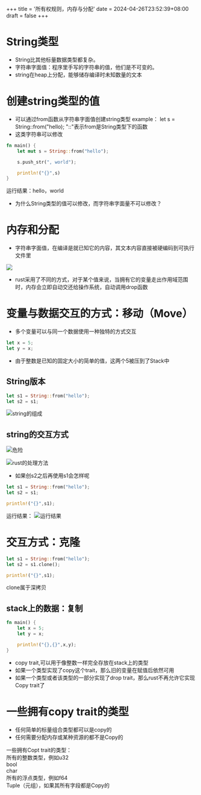 +++
title = '所有权规则，内存与分配'
date = 2024-04-26T23:52:39+08:00
draft = false
+++

# String类型
- String比其他标量数据类型都复杂。
- 字符串字面值：程序里手写的字符串的值，他们是不可变的。
- string在heap上分配，能够储存编译时未知数量的文本

# 创建string类型的值
- 可以通过from函数从字符串字面值创建string类型
example：
    let s = String::from("hello);
    "::"表示from是String类型下的函数
- 这类字符串可以修改

```rust
fn main() {
    let mut s = String::from("hello");

    s.push_str(", world");

    println!("{}",s)
}
```
运行结果：hello，world


- 为什么String类型的值可以修改，而字符串字面量不可以修改？

# 内存和分配

- 字符串字面值，在编译是就已知它的内容，其文本内容直接被硬编码到可执行文件里

![](/image/String1.png)

- rust采用了不同的方式，对于某个值来说，当拥有它的变量走出作用域范围时，内存会立即自动交还给操作系统，自动调用drop函数


# 变量与数据交互的方式：移动（Move）

- 多个变量可以与同一个数据使用一种独特的方式交互

```rust
let x = 5;
let y = x;
```

- 由于整数是已知的固定大小的简单的值，这两个5被压到了Stack中

## String版本

```rust
let s1 = String::from("hello");
let s2 = s1;
```

![string的组成](/image/string2.png)

## string的交互方式

![危险](/image/string3.png)

![rust的处理方法](/image/string4.png)

- 如果创s2之后再使用s1会怎样呢

```rust
let s1 = String::from("hello");
let s2 = s1;

println!("{}",s1);
```

运行结果：
![运行结果](/image/string5.png)


# 交互方式：克隆
```rust
let s1 = String::from("hello");
let s2 = s1.clone();

println!("{}",s1);
```

clone属于深拷贝

## stack上的数据：复制

```rust
fn main() {
    let x = 5;
    let y = x;

    println!("{},{}",x,y);
}
```

- copy trait,可以用于像整数一样完全存放在stack上的类型
- 如果一个类型实现了copy这个trait，那么旧的变量在赋值后依然可用
- 如果一个类型或者该类型的一部分实现了drop trait，那么rust不再允许它实现Copy trait了

# 一些拥有copy trait的类型

- 任何简单的标量组合类型都可以是copy的
- 任何需要分配内存或某种资源的都不是Copy的

一些拥有Copt trait的类型：  
    所有的整数类型，例如u32  
    bool  
    char  
    所有的浮点类型，例如f64  
    Tuple（元组），如果其所有字段都是Copy的  
